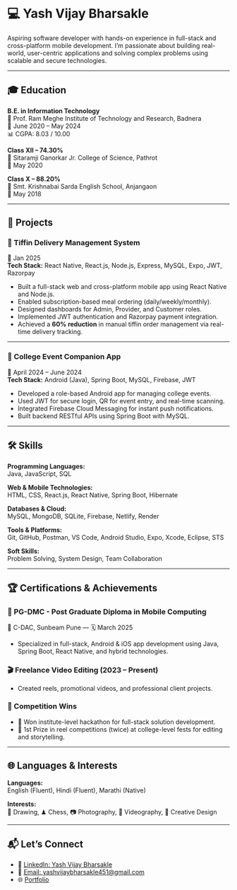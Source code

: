 # 💻 Yash Vijay Bharsakle

Aspiring software developer with hands-on experience in full-stack and cross-platform mobile development. I’m passionate about building real-world, user-centric applications and solving complex problems using scalable and secure technologies.

---

## 🎓 Education

**B.E. in Information Technology**  
📍 Prof. Ram Meghe Institute of Technology and Research, Badnera  
📅 June 2020 – May 2024  
📊 CGPA: 8.03 / 10.00

**Class XII – 74.30%**  
📍 Sitaramji Ganorkar Jr. College of Science, Pathrot  
📅 May 2020

**Class X – 88.20%**  
📍 Smt. Krishnabai Sarda English School, Anjangaon  
📅 May 2018

---

## 🔨 Projects

### 🥡 Tiffin Delivery Management System  
📅 Jan 2025  
**Tech Stack:** React Native, React.js, Node.js, Express, MySQL, Expo, JWT, Razorpay  

- Built a full-stack web and cross-platform mobile app using React Native and Node.js.
- Enabled subscription-based meal ordering (daily/weekly/monthly).
- Designed dashboards for Admin, Provider, and Customer roles.
- Implemented JWT authentication and Razorpay payment integration.
- Achieved a **60% reduction** in manual tiffin order management via real-time delivery tracking.

---

### 🎉 College Event Companion App  
📅 April 2024 – June 2024  
**Tech Stack:** Android (Java), Spring Boot, MySQL, Firebase, JWT  

- Developed a role-based Android app for managing college events.
- Used JWT for secure login, QR for event entry, and real-time scanning.
- Integrated Firebase Cloud Messaging for instant push notifications.
- Built backend RESTful APIs using Spring Boot with MySQL.

---

## 🛠 Skills

**Programming Languages:**  
Java, JavaScript, SQL  

**Web & Mobile Technologies:**  
HTML, CSS, React.js, React Native, Spring Boot, Hibernate  

**Databases & Cloud:**  
MySQL, MongoDB, SQLite, Firebase, Netlify, Render  

**Tools & Platforms:**  
Git, GitHub, Postman, VS Code, Android Studio, Expo, Xcode, Eclipse, STS  

**Soft Skills:**  
Problem Solving, System Design, Team Collaboration  

---

## 🏆 Certifications & Achievements

### 📜 PG-DMC - Post Graduate Diploma in Mobile Computing  
📍 C-DAC, Sunbeam Pune — 🗓 March 2025  
- Specialized in full-stack, Android & iOS app development using Java, Spring Boot, React Native, and hybrid technologies.

### 🎬 Freelance Video Editing (2023 – Present)  
- Created reels, promotional videos, and professional client projects.

### 🏅 Competition Wins  
- 🥇 Won institute-level hackathon for full-stack solution development.  
- 🥇 1st Prize in reel competitions (twice) at college-level fests for editing and storytelling.  

---

## 🌐 Languages & Interests

**Languages:**  
English (Fluent), Hindi (Fluent), Marathi (Native)  

**Interests:**  
🎨 Drawing, ♟ Chess, 📷 Photography, 🎥 Videography, 🎨 Creative Design

---

## 📬 Let’s Connect

- 💼 [LinkedIn: Yash Vijay Bharsakle](https://www.linkedin.com/in/yash-bharsakle451/)  
- 📧 [Email: yashvijaybharsakle451@gmail.com](mailto:yashvijaybharsakle451@gmail.com)  
- 🌐 [Portfolio](https://yash-bharsakle.github.io/Portfolio/)
